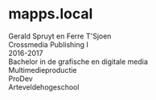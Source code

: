# mapps.local

Gerald Spruyt en Ferre T'Sjoen <br>
Crossmedia Publishing I <br>
2016-2017<br>
Bachelor in de grafische en digitale media<br>
Multimedieproductie<br>
ProDev<br>
Arteveldehogeschool<br>
